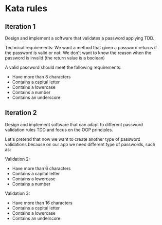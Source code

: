 # Kata rules

## Iteration 1
Design and implement a software that validates a password applying TDD.

Technical requirements:
We want a method that given a password returns if the password is valid or not.
We don't want to know the reason when the password is invalid (the return value is a boolean)


A valid password should meet the following requirements:

- Have more than 8 characters
- Contains a capital letter
- Contains a lowercase
- Contains a number
- Contains an underscore

## Iteration 2

Design and implement software that can adapt to different password validation rules TDD and focus on the OOP principles.

Let's pretend that now we want to create another type of password validations because on our app we need different type of passwords, such as:


Validation 2:
- Have more than 6 characters
- Contains a capital letter
- Contains a lowercase
- Contains a number

Validation 3:
- Have more than 16 characters
- Contains a capital letter
- Contains a lowercase
- Contains an underscore
